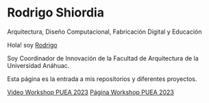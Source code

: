 # Rodrigo Shiordia

Arquitectura, Diseño Computacional, Fabricación Digital y Educación

Hola! soy [Rodrigo](https://instagram.com/rshiordia)

Soy Coordinador de Innovación de la Facultad de Arquitectura de la Universidad Anáhuac. 

Esta página es la entrada a mis repositorios y diferentes proyectos.

[Video Workshop PUEA 2023](https://redanahuac.zoom.us/j/9185848859)
[Página Workshop PUEA 2023](https://www.rshiordia.github.io/DisCompFabDig/)

